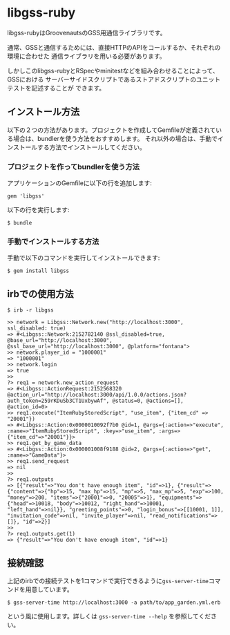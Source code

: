 # libgss-ruby

libgss-rubyはGroovenautsのGSS用通信ライブラリです。

通常、GSSと通信するためには、直接HTTPのAPIをコールするか、それぞれの環境に合わせた
通信ライブラリを用いる必要があります。

しかしこのlibgss-rubyとRSpecやminitestなどを組み合わせることによって、GSSにおける
サーバーサイドスクリプトであるストアドスクリプトのユニットテストを記述することが
できます。

## インストール方法

以下の２つの方法があります。プロジェクトを作成してGemfileが定義されている場合は、bundlerを使う方法をおすすめします。
それ以外の場合は、手動でインストールする方法でインストールしてください。


### プロジェクトを作ってbundlerを使う方法

アプリケーションのGemfileに以下の行を追加します:

    gem 'libgss'

以下の行を実行します:

    $ bundle


### 手動でインストールする方法

手動で以下のコマンドを実行してインストールできます:

```
$ gem install libgss
```

## irbでの使用方法

```
$ irb -r libgss

>> network = Libgss::Network.new("http://localhost:3000", ssl_disabled: true)
=> #<Libgss::Network:2152782140 @ssl_disabled=true, @base_url="http://localhost:3000", @ssl_base_url="http://localhost:3000", @platform="fontana">
>> network.player_id = "1000001"
=> "1000001"
>> network.login
=> true
>> 
?> req1 = network.new_action_request
=> #<Libgss::ActionRequest:2152568320 @action_url="http://localhost:3000/api/1.0.0/actions.json?auth_token=259rKDuSb3CT1UxbywAf", @status=0, @actions=[], @action_id=0>
>> req1.execute("ItemRubyStoredScript", "use_item", {"item_cd" => "20001"})
=> #<Libgss::Action:0x0000010092f7b0 @id=1, @args={:action=>"execute", :name=>"ItemRubyStoredScript", :key=>"use_item", :args=>{"item_cd"=>"20001"}}>
>> req1.get_by_game_data
=> #<Libgss::Action:0x000001008f9188 @id=2, @args={:action=>"get", :name=>"GameData"}>
>> req1.send_request
=> nil
>> 
?> req1.outputs
=> [{"result"=>"You don't have enough item", "id"=>1}, {"result"=>{"content"=>{"hp"=>15, "max_hp"=>15, "mp"=>5, "max_mp"=>5, "exp"=>100, "money"=>200, "items"=>{"20001"=>0, "20005"=>1}, "equipments"=>{"head"=>10018, "body"=>10012, "right_hand"=>10001, "left_hand"=>nil}}, "greeting_points"=>0, "login_bonus"=>[[10001, 1]], "invitation_code"=>nil, "invite_player"=>nil, "read_notifications"=>[]}, "id"=>2}]
>> 
?> req1.outputs.get(1)
=> {"result"=>"You don't have enough item", "id"=>1}
```

## 接続確認

上記のirbでの接続テストを1コマンドで実行できるように`gss-server-time`コマンドを用意しています。

```
$ gss-server-time http://localhost:3000 -a path/to/app_garden.yml.erb
```

という風に使用します。詳しくは `gss-server-time --help` を参照してください。
